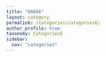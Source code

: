 ```yaml
---
title: "66666"
layout: category
permalink: /categories/categories6/
author_profile: true
taxonomy: Categories6
sidebar:
  nav: "categories"
---
```

